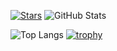 [![Stars](https://img.shields.io/github/stars/WillowWLJPearl?affiliations=OWNER%2CCOLLABORATOR&style=social)](https://github.com/WillowWLJPearl?tab=repositories)
![GitHub Stats](https://github-readme-stats.vercel.app/api?username=WillowWLJPearl&show_icons=true&rank_icon=github&hide_border=true)

![Top Langs](https://github-readme-stats.vercel.app/api/top-langs/?username=WillowWLJPearl&layout=compact&langs_count=10&hide=mcfunction&hide_border=true)
[![trophy](https://github-profile-trophy.vercel.app/?username=WillowWLJPearl&no-bg=true&no-frame=true)](https://github.com/ryo-ma/github-profile-trophy)
